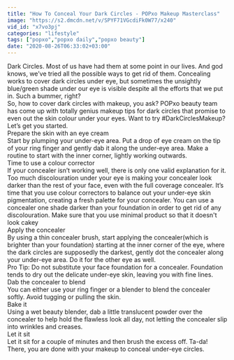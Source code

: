 ```yaml
---
title: "How To Conceal Your Dark Circles - POPxo Makeup Masterclass"
image: "https://s2.dmcdn.net/v/SPYF71VGcdiFk0W77/x240"
vid_id: "x7vo3pj"
categories: "lifestyle"
tags: ["popxo","popxo daily","popxo beauty"]
date: "2020-08-26T06:33:02+03:00"
---
```

Dark Circles. Most of us have had them at some point in our lives. And god knows, we’ve tried all the possible ways to get rid of them. Concealing works to cover dark circles under eye, but sometimes the unsightly blue/green shade under our eye is visible despite all the efforts that we put in. Such a bummer, right?  <br>So, how to cover dark circles with makeup, you ask? POPxo beauty team has come up with totally genius makeup tips for dark circles that promise to even out the skin colour under your eyes. Want to try #DarkCirclesMakeup? Let’s get you started.  <br>Prepare the skin with an eye cream  <br>Start by plumping your under-eye area. Put a drop of eye cream on the tip of your ring finger and gently dab it along the under-eye area. Make a routine to start with the inner corner, lightly working outwards.   <br>Time to use a colour corrector  <br>If your concealer isn’t working well, there is only one valid explanation for it. Too much discolouration under your eye is making your concealer look darker than the rest of your face, even with the full coverage concealer. It’s time that you use colour correctors to balance out your under-eye skin pigmentation, creating a fresh palette for your concealer. You can use a concealer one shade darker than your foundation in order to get rid of any discolouration. Make sure that you use minimal product so that it doesn't look cakey  <br>Apply the concealer  <br>By using a thin concealer brush, start applying the concealer(which is brighter than your foundation) starting at the inner corner of the eye, where the dark circles are supposedly the darkest, gently dot the concealer along your under-eye area. Do it for the other eye as well.  <br>Pro Tip: Do not substitute your face foundation for a concealer. Foundation tends to dry out the delicate under-eye skin, leaving you with fine lines.  <br>Dab the concealer to blend  <br>You can either use your ring finger or a blender to blend the concealer softly. Avoid tugging or pulling the skin.   <br>Bake it   <br>Using a wet beauty blender, dab a little translucent powder over the concealer to help hold the flawless look all day, not letting the concealer slip into wrinkles and creases.   <br>Let it sit  <br>Let it sit for a couple of minutes and then brush the excess off. Ta-da! There, you are done with your makeup to conceal under-eye circles.  <br>
